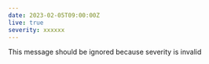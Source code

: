 ```yaml
---
date: 2023-02-05T09:00:00Z
live: true
severity: xxxxxx
---
```

 
This message should be ignored because severity is invalid
